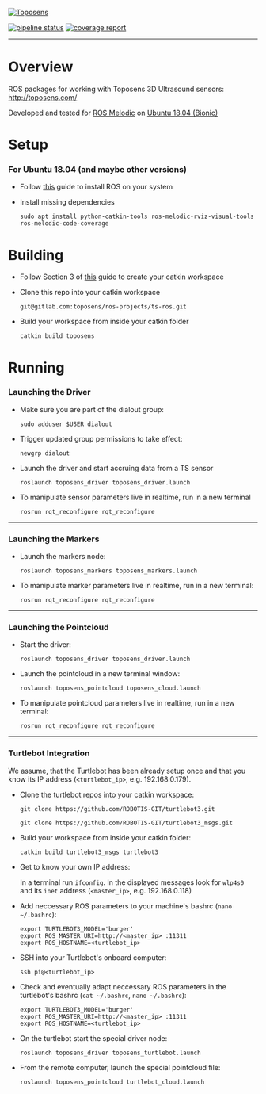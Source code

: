 [![Toposens](https://toposens.com/wp-content/themes/toposens/assets/img/logo2.png)](https://toposens.com)

[![pipeline status](https://gitlab.com/toposens/ros-projects/ts-ros/badges/master/pipeline.svg)](https://gitlab.com/toposens/ros-projects/ts-ros/commits/master)
[![coverage report](https://gitlab.com/toposens/ros-projects/ts-ros/badges/master/coverage.svg)](https://gitlab.com/toposens/ros-projects/ts-ros/commits/master)

---
# Overview

ROS packages for working with Toposens 3D Ultrasound sensors: http://toposens.com/

Developed and tested for [ROS Melodic](http://wiki.ros.org/melodic) on [Ubuntu 18.04 (Bionic)](http://releases.ubuntu.com/18.04/)


# Setup

### For Ubuntu 18.04 (and maybe other versions)

 *  Follow [this](http://wiki.ros.org/melodic/Installation/Ubuntu) guide to install ROS on your system
 
 *  Install missing dependencies
    
    `sudo apt install python-catkin-tools ros-melodic-rviz-visual-tools ros-melodic-code-coverage`


# Building

 *  Follow Section 3 of [this](http://wiki.ros.org/ROS/Tutorials/InstallingandConfiguringROSEnvironment) guide to create your catkin workspace

 *  Clone this repo into your catkin workspace
    
    `git@gitlab.com:toposens/ros-projects/ts-ros.git`

 *  Build your workspace from inside your catkin folder

    `catkin build toposens`


# Running

### Launching the Driver

 *  Make sure you are part of the dialout group:
 
    `sudo adduser $USER dialout`
 
 *  Trigger updated group permissions to take effect:

    `newgrp dialout`

 *  Launch the driver and start accruing data from a TS sensor
 
    `roslaunch toposens_driver toposens_driver.launch`
 
 *  To manipulate sensor parameters live in realtime, run in a new terminal

    `rosrun rqt_reconfigure rqt_reconfigure`
 
---
### Launching the Markers

 *  Launch the markers node:
 
    `roslaunch toposens_markers toposens_markers.launch`
 
 *  To manipulate marker parameters live in realtime, run in a new terminal:

    `rosrun rqt_reconfigure rqt_reconfigure`
 
---
### Launching the Pointcloud
 
 *  Start the driver:

    `roslaunch toposens_driver toposens_driver.launch`
 
 *  Launch the pointcloud in a new terminal window:

    `roslaunch toposens_pointcloud toposens_cloud.launch`

 *  To manipulate pointcloud parameters live in realtime, run in a new terminal:
 
    `rosrun rqt_reconfigure rqt_reconfigure`

---
### Turtlebot Integration
We assume, that the Turtlebot has been already setup once and that you know its IP address (`<turtlebot_ip>`, e.g. 192.168.0.179).

 *  Clone the turtlebot repos into your catkin workspace:
    
    `git clone https://github.com/ROBOTIS-GIT/turtlebot3.git`

    `git clone https://github.com/ROBOTIS-GIT/turtlebot3_msgs.git`

 *  Build your workspace from inside your catkin folder:

    `catkin build turtlebot3_msgs turtlebot3`
    
 *  Get to know your own IP address:

    In a terminal run `ifconfig`. In the displayed messages look for `wlp4s0` and its `inet` address (`<master_ip>`, e.g. 192.168.0.118)
    
 *  Add neccessary ROS parameters to your machine's bashrc (`nano ~/.bashrc`):
    
    ```
    export TURTLEBOT3_MODEL='burger'
    export ROS_MASTER_URI=http://<master_ip> :11311
    export ROS_HOSTNAME=<turtlebot_ip>
    ```
    
 *  SSH into your Turtlebot's onboard computer:
 
    `ssh pi@<turtlebot_ip>`

 *  Check and eventually adapt neccessary ROS parameters in the turtlebot's bashrc (`cat ~/.bashrc`, `nano ~/.bashrc`):
    
    ```
    export TURTLEBOT3_MODEL='burger'
    export ROS_MASTER_URI=http://<master_ip> :11311
    export ROS_HOSTNAME=<turtlebot_ip>
    ```

 *  On the turtlebot start the special driver node:

    `roslaunch toposens_driver toposens_turtlebot.launch`
 
 *  From the remote computer, launch the special pointcloud file:

    `roslaunch toposens_pointcloud turtlebot_cloud.launch`

